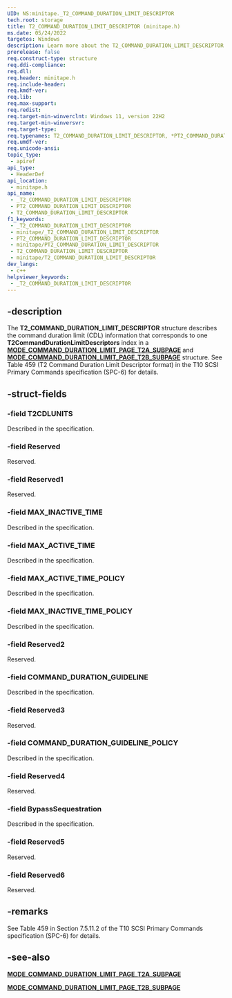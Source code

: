 ```yaml
---
UID: NS:minitape._T2_COMMAND_DURATION_LIMIT_DESCRIPTOR
tech.root: storage
title: T2_COMMAND_DURATION_LIMIT_DESCRIPTOR (minitape.h)
ms.date: 05/24/2022
targetos: Windows
description: Learn more about the T2_COMMAND_DURATION_LIMIT_DESCRIPTOR (minitape.h) structure.
prerelease: false
req.construct-type: structure
req.ddi-compliance: 
req.dll: 
req.header: minitape.h
req.include-header: 
req.kmdf-ver: 
req.lib: 
req.max-support: 
req.redist: 
req.target-min-winverclnt: Windows 11, version 22H2
req.target-min-winversvr: 
req.target-type: 
req.typenames: T2_COMMAND_DURATION_LIMIT_DESCRIPTOR, *PT2_COMMAND_DURATION_LIMIT_DESCRIPTOR
req.umdf-ver: 
req.unicode-ansi: 
topic_type:
 - apiref
api_type:
 - HeaderDef
api_location:
 - minitape.h
api_name:
 - _T2_COMMAND_DURATION_LIMIT_DESCRIPTOR
 - PT2_COMMAND_DURATION_LIMIT_DESCRIPTOR
 - T2_COMMAND_DURATION_LIMIT_DESCRIPTOR
f1_keywords:
 - _T2_COMMAND_DURATION_LIMIT_DESCRIPTOR
 - minitape/_T2_COMMAND_DURATION_LIMIT_DESCRIPTOR
 - PT2_COMMAND_DURATION_LIMIT_DESCRIPTOR
 - minitape/PT2_COMMAND_DURATION_LIMIT_DESCRIPTOR
 - T2_COMMAND_DURATION_LIMIT_DESCRIPTOR
 - minitape/T2_COMMAND_DURATION_LIMIT_DESCRIPTOR
dev_langs:
 - c++
helpviewer_keywords:
 - _T2_COMMAND_DURATION_LIMIT_DESCRIPTOR
---
```


## -description

The **T2_COMMAND_DURATION_LIMIT_DESCRIPTOR** structure describes the command duration limit (CDL) information that corresponds to one **T2CommandDurationLimitDescriptors** index in a [**MODE_COMMAND_DURATION_LIMIT_PAGE_T2A_SUBPAGE**](ns-minitape-mode_command_duration_limit_page_t2a_subpage.md) and [**MODE_COMMAND_DURATION_LIMIT_PAGE_T2B_SUBPAGE**](ns-minitape-mode_command_duration_limit_page_t2b_subpage.md) structure. See Table 459 (T2 Command Duration Limit Descriptor format) in the T10 SCSI Primary Commands specification (SPC-6) for details.

## -struct-fields

### -field T2CDLUNITS

Described in the specification.

### -field Reserved

Reserved.

### -field Reserved1

Reserved.

### -field MAX_INACTIVE_TIME

Described in the specification.

### -field MAX_ACTIVE_TIME

Described in the specification.

### -field MAX_ACTIVE_TIME_POLICY

Described in the specification.

### -field MAX_INACTIVE_TIME_POLICY

Described in the specification.

### -field Reserved2

Reserved.

### -field COMMAND_DURATION_GUIDELINE

Described in the specification.

### -field Reserved3

Reserved.

### -field COMMAND_DURATION_GUIDELINE_POLICY

Described in the specification.

### -field Reserved4

Reserved.

### -field BypassSequestration

Described in the specification.

### -field Reserved5

Reserved.

### -field Reserved6

Reserved.

## -remarks

See Table 459 in Section 7.5.11.2 of the T10 SCSI Primary Commands specification (SPC-6) for details.

## -see-also

[**MODE_COMMAND_DURATION_LIMIT_PAGE_T2A_SUBPAGE**](ns-minitape-mode_command_duration_limit_page_t2a_subpage.md)

[**MODE_COMMAND_DURATION_LIMIT_PAGE_T2B_SUBPAGE**](ns-minitape-mode_command_duration_limit_page_t2b_subpage.md)
